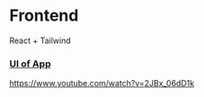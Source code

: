# Frontend

React + Tailwind

### [UI of App](https://devuiv2.vercel.app/templates/youtube)

https://www.youtube.com/watch?v=2JBx_06dD1k
